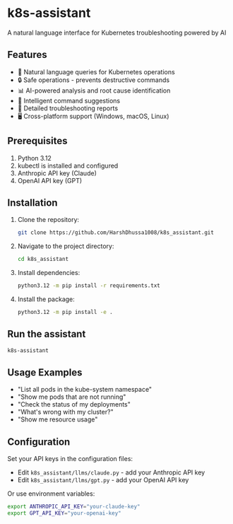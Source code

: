 # k8s-assistant

A natural language interface for Kubernetes troubleshooting powered by AI

## Features

- 🤖 Natural language queries for Kubernetes operations
- 🔒 Safe operations - prevents destructive commands
- 📊 AI-powered analysis and root cause identification
- 🎯 Intelligent command suggestions
- 📝 Detailed troubleshooting reports
- 🖥️ Cross-platform support (Windows, macOS, Linux)

## Prerequisites

1. Python 3.12
2. kubectl is installed and configured
3. Anthropic API key (Claude)
4. OpenAI API key (GPT)

## Installation

1. Clone the repository:
   ```bash
   git clone https://github.com/HarshDhussa1008/k8s_assistant.git
   ```

2. Navigate to the project directory:
   ```bash
   cd k8s_assistant
   ```

3. Install dependencies:
   ```bash
   python3.12 -m pip install -r requirements.txt
   ```

4. Install the package:
   ```bash
   python3.12 -m pip install -e .
   ```


## Run the assistant

```bash
k8s-assistant
```

## Usage Examples

- "List all pods in the kube-system namespace"
- "Show me pods that are not running" 
- "Check the status of my deployments"
- "What's wrong with my cluster?"
- "Show me resource usage"

## Configuration

Set your API keys in the configuration files:
- Edit `k8s_assistant/llms/claude.py` - add your Anthropic API key
- Edit `k8s_assistant/llms/gpt.py` - add your OpenAI API key

Or use environment variables:
```bash
export ANTHROPIC_API_KEY="your-claude-key"
export GPT_API_KEY="your-openai-key"
```
